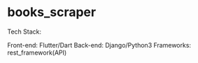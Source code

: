 # books_scraper

Tech Stack:

Front-end: Flutter/Dart 
Back-end: Django/Python3 
Frameworks: rest_framework(API)
